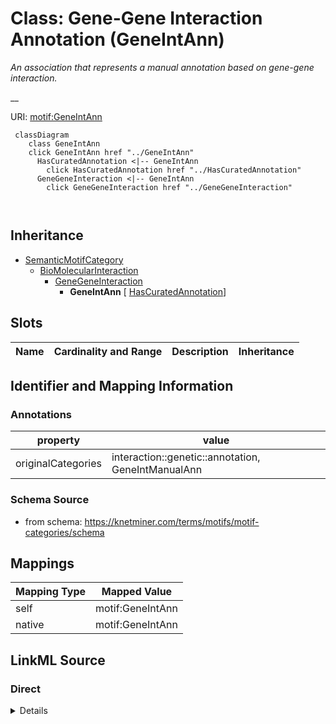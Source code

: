 

# Class: Gene-Gene Interaction Annotation (GeneIntAnn) 


_An association that represents a manual annotation based on gene-gene interaction._

__





URI: [motif:GeneIntAnn](https://knetminer.com/terms/motifs/motif-categories/GeneIntAnn)






```mermaid
 classDiagram
    class GeneIntAnn
    click GeneIntAnn href "../GeneIntAnn"
      HasCuratedAnnotation <|-- GeneIntAnn
        click HasCuratedAnnotation href "../HasCuratedAnnotation"
      GeneGeneInteraction <|-- GeneIntAnn
        click GeneGeneInteraction href "../GeneGeneInteraction"
      
      
```





## Inheritance
* [SemanticMotifCategory](SemanticMotifCategory.md)
    * [BioMolecularInteraction](BioMolecularInteraction.md)
        * [GeneGeneInteraction](GeneGeneInteraction.md)
            * **GeneIntAnn** [ [HasCuratedAnnotation](HasCuratedAnnotation.md)]



## Slots

| Name | Cardinality and Range | Description | Inheritance |
| ---  | --- | --- | --- |









## Identifier and Mapping Information





### Annotations

| property | value |
| --- | --- |
| originalCategories | interaction::genetic::annotation, GeneIntManualAnn |




### Schema Source


* from schema: https://knetminer.com/terms/motifs/motif-categories/schema




## Mappings

| Mapping Type | Mapped Value |
| ---  | ---  |
| self | motif:GeneIntAnn |
| native | motif:GeneIntAnn |







## LinkML Source

<!-- TODO: investigate https://stackoverflow.com/questions/37606292/how-to-create-tabbed-code-blocks-in-mkdocs-or-sphinx -->

### Direct

<details>
```yaml
name: GeneIntAnn
annotations:
  originalCategories:
    tag: originalCategories
    value: interaction::genetic::annotation, GeneIntManualAnn
description: 'An association that represents a manual annotation based on gene-gene
  interaction.

  '
title: Gene-Gene Interaction Annotation
notes:
- 'original category no: 2.9'
from_schema: https://knetminer.com/terms/motifs/motif-categories/schema
is_a: GeneGeneInteraction
mixins:
- HasCuratedAnnotation

```
</details>

### Induced

<details>
```yaml
name: GeneIntAnn
annotations:
  originalCategories:
    tag: originalCategories
    value: interaction::genetic::annotation, GeneIntManualAnn
description: 'An association that represents a manual annotation based on gene-gene
  interaction.

  '
title: Gene-Gene Interaction Annotation
notes:
- 'original category no: 2.9'
from_schema: https://knetminer.com/terms/motifs/motif-categories/schema
is_a: GeneGeneInteraction
mixins:
- HasCuratedAnnotation

```
</details>